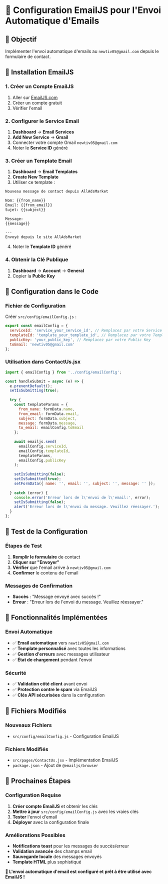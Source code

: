 # 📧 Configuration EmailJS pour l'Envoi Automatique d'Emails

## 🎯 **Objectif**
Implémenter l'envoi automatique d'emails au `newtiv05@gmail.com` depuis le formulaire de contact.

## 🔧 **Installation EmailJS**

### **1. Créer un Compte EmailJS**
1. Aller sur [EmailJS.com](https://www.emailjs.com/)
2. Créer un compte gratuit
3. Vérifier l'email

### **2. Configurer le Service Email**
1. **Dashboard** → **Email Services**
2. **Add New Service** → **Gmail**
3. Connecter votre compte Gmail `newtiv05@gmail.com`
4. Noter le **Service ID** généré

### **3. Créer un Template Email**
1. **Dashboard** → **Email Templates**
2. **Create New Template**
3. Utiliser ce template :

```html
Nouveau message de contact depuis AllAdsMarket

Nom: {{from_name}}
Email: {{from_email}}
Sujet: {{subject}}

Message:
{{message}}

---
Envoyé depuis le site AllAdsMarket
```

4. Noter le **Template ID** généré

### **4. Obtenir la Clé Publique**
1. **Dashboard** → **Account** → **General**
2. Copier la **Public Key**

## 🔧 **Configuration dans le Code**

### **Fichier de Configuration**
Créer `src/config/emailConfig.js` :

```javascript
export const emailConfig = {
  serviceId: 'service_your_service_id', // Remplacez par votre Service ID
  templateId: 'template_your_template_id', // Remplacez par votre Template ID
  publicKey: 'your_public_key', // Remplacez par votre Public Key
  toEmail: 'newtiv05@gmail.com'
};
```

### **Utilisation dans ContactUs.jsx**
```javascript
import { emailConfig } from '../config/emailConfig';

const handleSubmit = async (e) => {
  e.preventDefault();
  setIsSubmitting(true);
  
  try {
    const templateParams = {
      from_name: formData.name,
      from_email: formData.email,
      subject: formData.subject,
      message: formData.message,
      to_email: emailConfig.toEmail
    };
    
    await emailjs.send(
      emailConfig.serviceId, 
      emailConfig.templateId, 
      templateParams, 
      emailConfig.publicKey
    );
    
    setIsSubmitting(false);
    setIsSubmitted(true);
    setFormData({ name: '', email: '', subject: '', message: '' });
    
  } catch (error) {
    console.error('Erreur lors de l\'envoi de l\'email:', error);
    setIsSubmitting(false);
    alert('Erreur lors de l\'envoi du message. Veuillez réessayer.');
  }
};
```

## 🚀 **Test de la Configuration**

### **Étapes de Test**
1. **Remplir le formulaire** de contact
2. **Cliquer sur "Envoyer"**
3. **Vérifier** que l'email arrive à `newtiv05@gmail.com`
4. **Confirmer** le contenu de l'email

### **Messages de Confirmation**
- **Succès** : "Message envoyé avec succès !"
- **Erreur** : "Erreur lors de l'envoi du message. Veuillez réessayer."

## 📱 **Fonctionnalités Implémentées**

### **Envoi Automatique**
- ✅ **Email automatique** vers `newtiv05@gmail.com`
- ✅ **Template personnalisé** avec toutes les informations
- ✅ **Gestion d'erreurs** avec messages utilisateur
- ✅ **État de chargement** pendant l'envoi

### **Sécurité**
- ✅ **Validation côté client** avant envoi
- ✅ **Protection contre le spam** via EmailJS
- ✅ **Clés API sécurisées** dans la configuration

## 🔧 **Fichiers Modifiés**

### **Nouveaux Fichiers**
- `src/config/emailConfig.js` - Configuration EmailJS

### **Fichiers Modifiés**
- `src/pages/ContactUs.jsx` - Implémentation EmailJS
- `package.json` - Ajout de `@emailjs/browser`

## 🎯 **Prochaines Étapes**

### **Configuration Requise**
1. **Créer compte EmailJS** et obtenir les clés
2. **Mettre à jour** `src/config/emailConfig.js` avec les vraies clés
3. **Tester** l'envoi d'email
4. **Déployer** avec la configuration finale

### **Améliorations Possibles**
- **Notifications toast** pour les messages de succès/erreur
- **Validation avancée** des champs email
- **Sauvegarde locale** des messages envoyés
- **Template HTML** plus sophistiqué

**🎯 L'envoi automatique d'email est configuré et prêt à être utilisé avec EmailJS !**
